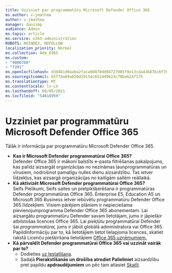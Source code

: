 ```yaml
---
title: Uzziniet par programmatūru Microsoft Defender Office 365
ms.author: v-jmathew
author: v-jmathew
manager: dansimp
audience: Admin
ms.topic: article
ms.service: o365-administration
ROBOTS: NOINDEX, NOFOLLOW
localization_priority: Normal
ms.collection: Adm_O365
ms.custom:
- "9000760"
- "7391"
ms.openlocfilehash: d384b1d0aaba2faca60870dd04727985f9e13cda43687bc6f7bc53da90db4b9e
ms.sourcegitcommit: b5f7da89a650d2915dc652449623c78be6247175
ms.translationtype: MT
ms.contentlocale: lv-LV
ms.lasthandoff: 08/05/2021
ms.locfileid: "54016959"
---
```

# <a name="learn-about-microsoft-defender-for-office-365"></a>Uzziniet par programmatūru Microsoft Defender Office 365

Tālāk ir informācija par programmatūru Microsoft Defender Office 365.

- **Kas ir Microsoft Defender programmatūrai Office 365?**  
    Defender Office 365 ir mākonī balstīts e-pasta filtrēšanas pakalpojums, kas palīdz aizsargāt organizācijas no nezināmas ļaunprogrammatūras un vīrusiem, nodrošinot pamatīgu nulles dienu aizsardzību. Tas ietver līdzekļus, kas aizsargā organizācijas no kaitīgām saitēm reāllaikā.
- **Kā aktivizēt Microsoft Defender programmatūrai Office 365?**  
    Seifs Pielikumi, Seifs saites un pretpikšķerēšana ir programmatūras Defender programmatūras Office 365. Enterprise E5, Education A5 un Microsoft 365 Business ietver iebūvētu programmatūru Defender Office 365 līdzekļiem. Visiem pārējiem plāniem ir nepieciešama pievienojumprogramma Defender Office 365 abonementam. Lai aizsargātu programmatūru Defender savam lietotājam, jums ir jāpiešķir atbilstošas licences Office 365. Lai *piekļūtu* programmatūrai Defender šai *programmatūrai,* jums ir jābūt globālā administratora vai Office 365. Papildinformāciju par to, kā lietotājiem lietot lielapjoma licences, skatiet rakstā Licenču piešķiršana lietotājiem [Office 365 uzņēmumiem.](https://go.microsoft.com/fwlink/?linkid=2093435)
- **Kā pārvaldīt Defender programmatūrai Office 365 vai uzzināt vairāk par to?**  
  - Dodieties [uz Iestatīšana](https://go.microsoft.com/fwlink/p/?linkid=2075721).  
  - Sadaļā **Pierakstīšanās un drošība atrodiet Palieliniet** aizsardzību pret papildu **apdraudējumiem** un pēc tam atlasiet [Skatīt](https://go.microsoft.com/fwlink/?linkid=2109302).
